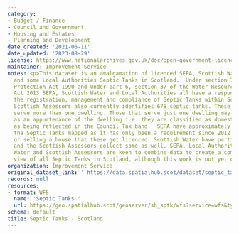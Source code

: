 ```yaml
---
category:
- Budget / Finance
- Council and Government
- Housing and Estates
- Planning and Development
date_created: '2021-06-11'
date_updated: '2023-08-29'
license: https://www.nationalarchives.gov.uk/doc/open-government-licence/version/3/
maintainer: Improvement Service
notes: <p>This dataset is an amalgamation of licenced SEPA, Scottish Water, Assessors
  and some Local Authorities Septic Tanks in Scotland.  Under section 79 of the Environmental
  Protection Act 1990 and Under part 6, section 37 of the Water Resources (Scotland)
  Act 2013 SEPA, Scottish Water and Local Authorities all have a responsibility for
  the registration, management and compliance of Septic Tanks within Scotland. The
  Scottish Assessors also currently identifies 678 septic tanks. These are tanks that
  serve more than one dwelling. Those that serve just one dwelling may be treated
  as an appurtenance of the dwelling i.e. they are classified as domestic and treated
  as being reflected in the Council Tax band.  SEPA have approximately a quarter of
  the Septic Tanks mapped as it has only been a requirement since 2012 that when buying
  or selling a house that these get licenced. Scottish Water have partial information
  and the Scottish Assessors collect some as well. SEPA, Local Authorities, Scottish
  Water and Scottish Assessors are keen to combine data to create a complete and comprehensive
  view of all Septic Tanks in Scotland, although this work is not yet compete</p>
organization: Improvement Service
original_dataset_link: ' https://data.spatialhub.scot/dataset/septic_tanks-is'
records: null
resources:
- format: WFS
  name: 'Septic Tanks '
  url: https://geo.spatialhub.scot/geoserver/sh_sptk/wfs?service=wfs&typeName=sh_sptk:pub_sptk
schema: default
title: Septic Tanks - Scotland
---
```


